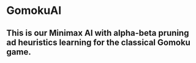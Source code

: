 # GomokuAI
## This is our Minimax AI with alpha-beta pruning ad heuristics learning for the classical Gomoku game.